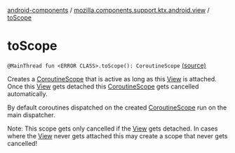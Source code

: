 [android-components](../index.md) / [mozilla.components.support.ktx.android.view](index.md) / [toScope](./to-scope.md)

# toScope

`@MainThread fun <ERROR CLASS>.toScope(): CoroutineScope` [(source)](https://github.com/mozilla-mobile/android-components/blob/master/components/support/ktx/src/main/java/mozilla/components/support/ktx/android/view/View.kt#L94)

Creates a [CoroutineScope](#) that is active as long as this [View](#) is attached. Once this [View](#)
gets detached this [CoroutineScope](#) gets cancelled automatically.

By default coroutines dispatched on the created [CoroutineScope](#) run on the main dispatcher.

Note: This scope gets only cancelled if the [View](#) gets detached. In cases where the [View](#) never
gets attached this may create a scope that never gets cancelled!

